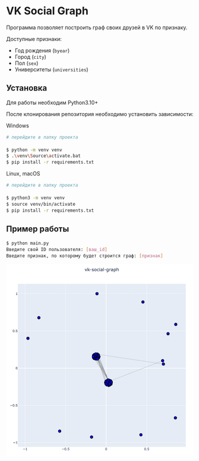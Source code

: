# VK Social Graph

Программа позволяет построить граф своих друзей в VK по признаку.

Доступные признаки:

- Год рождения (`byear`)
- Город (`city`)
- Пол (`sex`)
- Университеты (`universities`)

## Установка

Для работы необходим Python3.10+

После клонирования репозитория необходимо установить зависимости:

Windows
```bash
# перейдите в папку проекта

$ python -m venv venv
$ .\venv\Source\activate.bat
$ pip install -r requirements.txt
```

Linux, macOS
```bash
# перейдите в папку проекта

$ python3 -m venv venv
$ source venv/bin/activate
$ pip install -r requirements.txt
```

## Пример работы

```bash
$ python main.py
Введите свой ID пользователя: [ваш_id]
Введите признак, по которому будет строится граф: [признак]
```
![graph](graph.jpg)
